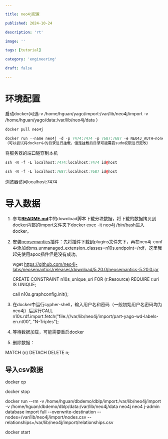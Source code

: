 ```yaml
---

title: neo4j配置

published: 2024-10-24

description: 'rt'

image: ''

tags: [tutorial]

category: 'engineering'

draft: false 

---
```

# 环境配置

启动docker(可选-v /home/hguan/yago/import:/var/lib/neo4j/import   -v /home/hguan/yago/data:/var/lib/neo4j/data ）

```cpp
docker pull neo4j

docker run --name neo4j -d -p 7474:7474 -p 7687:7687 -e NEO4J_AUTH=none neo4j
（可以尝试将docker中的目录进行挂载，但是挂载后目录可能需要sudo权限进行更改）
```

将服务器的端口隧穿到本机

```cpp
ssh -N -f -L localhost:7474:localhost:7474 id@host

ssh -N -f -L localhost:7687:localhost:7687 id@host
```

浏览器访问localhost:7474

# 导入数据

1. 参考[**README.md**](https://gist.github.com/kuzeko/9b5dbdf52102a59b9d3865c70a8576a0)中的download脚本下载分块数据，将下载的数据拷贝到docker内部的import文件夹下docker exec -it neo4j /bin/bash进入docker。
2. 安装[neosemantics](https://github.com/neo4j-labs/neosemantics)插件：先将插件下载到plugins文件夹下，再在neo4j-conf中添加dbms.unmanaged_extension_classes=n10s.endpoint=/rdf，这里我起先使用apoc插件但是没有成功。
    
    wget https://github.com/neo4j-labs/neosemantics/releases/download/5.20.0/neosemantics-5.20.0.jar
    
    CREATE CONSTRAINT n10s_unique_uri FOR (r:Resource) REQUIRE r.uri IS UNIQUE;
    
    call n10s.graphconfig.init();
    
3. 在docker中运行cypher-shell，输入用户名和密码（一般初始用户名密码均为neo4j）后运行CALL n10s.rdf.import.fetch("file:///var/lib/neo4j/import/part-yago-wd-labels-en.nt00", "N-Triples");
4. 等待数据加载，可能需要重启docker
5. 删除数据：

MATCH (n)
DETACH DELETE n;

## 导入csv数据

docker cp

docker stop

docker run --rm -v /home/hguan/dbdemo/dblp/import:/var/lib/neo4j/import -v /home/hguan/dbdemo/dblp/data:/var/lib/neo4j/data neo4j neo4
j-admin database import full --overwrite-destination --nodes=/var/lib/neo4j/import/nodes.csv --relationships=/var/lib/neo4j/import/relationships.csv

docker start
